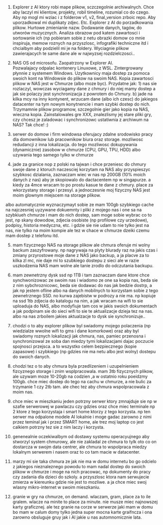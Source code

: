 1) Explorer z AI ktory robi mape plikow, sczczegolnie archiwalnych. Chce aby laczyl mi klientow, projekty, robil timeline, rozumial co do czego. Aby np mogl mi wziac i z folderow v1, v2, final_version zrboic repo. Aby uporzadkowal mi duplikaty zdjec. Etc. Explorer z AI do porzadkowania plikow. Hurtowe zmienianie nazw. Dodawanie danych, tagów, do utworów muzycznych. Analiza obrazow pod katem zawartosci i sortowanie ich (np pobieram sobie z netu obrazki domow co mnie inspiruja, memow roznych na przyszlosc, infografiki techniczne itd i chcialbym aby podzielil mi je na foldery. Wyciagnie plikow zawierajacych te same dane ale w najwyzsej rozdzielczosci..

2) NAS OS od microsofu. 
Zaopatrzony w Explorer AI.  
Pozwalajacy odpalac kontenery Linuxowe, z WSL. 
Zintergrowany płynnie z systemem Windows. 
Uzytkownicy maja dostep za pomoca swoich kont na Windowsie do plikow na swoim NAS. 
Kopia zawartosci plikow w NAS jest w Chmurze (albo moze byc). Przydatne jak: 1) nas sie rozlaczyl, wowczas wyciagamy dane z chmury i do niej mamy dostep a jak sie polaczy jest synchronizacja z powrotem do Chmury. b) jade na kilka mcy na inny kontynent, wrzucam dane (albo ich czesc) do jakiegos datacenter na tym nowym konytnencie i mam szybki dostep do nich. 
Trzymamnie plikow programow, szczegolnie gier jako kopia na NAS, wieczna kopia. Zainstalowales gre XXX, znalezlismy jej stare pliki gry, czy chcesz je zaladowac i synchronizowc ustatiwnia z archiwum na NAS? Tak chce! :) 

3) serwer do domow i firm windowsa oferujacy zdalne srodowisko pracy dla domownikow lub pracownikow biura oraz storage. mozliwosc redudancji z inna lokalizacja. do tego mozliwosc dokupywania (dynamicznie) zasobow w chmurze (CPU, GPU, TPU, HDD)  albo uzywania tego samego tylko w chmurze

4) jade za granice nop z polski na tajwan i chce przeniesc do chmury swoje dane z ktoruch naczesciej korzytam na NAS aby przyspieszyc szybkosc dzialania, zaznaczam wiec w nas np 200GB (10% moich danych z nas) aby je skopiowalo do dactacentem np w singapurze. a kiedy za 4mce wracam to po prostu kasue te dane z chmury. place za wkorzystany storage i przesyl. a jednoczesnie moj fizyczny NAS jest moim glownym miejscem na storage plikow.

albo automatycznie wyznaczymayt sobie ze mam 100gb szybkiego cache na najczesniej uyzywane dokuemnty i pliki z mojego nas i one sa na szybkiueh chmurze i mam do nich dostep, sam moge sobie wybrac co to jest, np skany dowodow, zdjecia osobiste (np profilowe czy urzedowe), podpisy, historia medyczna, etc. i gdzie sie nie udam to nie tylko jest na nas, nie tylko na moim kompie ale tez w chace w chmurze dzeiki czemu mam dostep z telefonu itd. 

5) mam fizycznego NAS na storage plikow ale chmura oferuje mi wolny backum zaszyfrowany. np nagrywaja na plyty blurady raz na jakis czas i zmiany przyrostowe moje dane z NAS jako backup, a ja placve za to kilka zl mc, nie daje mi to szubkiego dostepu z sieci ale w razie uszkodzenia NAS mam wolne ale tanie zrodlo do odczutania backupu.

6) mam zewnetrzny dysk ssd np 1TB i tam zaznaczam dane ktore chce synchwonizowac ze swoim nas  i wiadomo ze one sa kopia nas, beda sie z nim sybchroznicowc, beda sie dodawac do nas jak bedzie dostrp, a jak np jestem ofline albo na danych mobilnych to korzystam sobie z tego zewnetrznego SSD. no kurwa zajebistw w podrozy a nie ma. np kopiuje na ssd 1tb zdjecia do katalogu na nim, a jak wracam na wifi to sie uploaduja do NAS, albo modyfiuje tam cos w jakis swoich dokumentach a jak podpinam sie do sieci wifi to sie te aktualizacje dzieja tez na nas. albo na nas zrboilem jakies aktualzacje to dysk sie synchronizuje..

7) chodzi o to aby explorer plikow byl swiadomy mojego polaczenia (np wiedzialze wwolne wifi to gms i dane komorkowe) oraz aby byl swiadomy roznych lokalizacji jak chmura, nas, pamiec przenosna i synchronizowal ze soba dan miedzy tymi lokalizacjami dajac poczucie spojnosci przejsca. a to wszystko celem bezpiecznego (kopie zapasowe) i szybkiego (np gdzies nie ma netu albo jest wolny) dostepu do swoich danych. 

8) chodzi tez o to aby chmura byla przedlizeniem i uzupelnieniem fizcyznego storage i znim wsplpracowala. mam 3tb fizycznych plikow, ale uzywam moze 10-20gb na codzien ,a w ostatnio roku poeidzmy 100gb. chce miec dostep do tego na cachu w chmurze, a nie bulic za trzymanie 1 czy 2tb tam. ale chec tez aby chmura wspolpracowala z moim nas.

9) chce miec w mieszkaniu jeden potrzny serwer ktory zmnajduje sie np  w szafie serwerowej w pawlaczu czy gdzies oraz chce miec terminale np 2 ktore z tego korzystaja i smart home ktorzy z tego korzysta. np ten serwer ma odpalone modele AI lokalnie i moge gadac zarowno z nimi przez teminal jak i przez SMART home, ale trez moj laptop co jest calkiem potrzny tez sie z nim laczy i korzysta.

10) genenealnie oczekiwalbym od dostawy systemu operacyujnego aby stworzyl system chmurowy, ale nie zakladal ze chmura to tylk oto co on dostarcza w swojm data centrer, ale chmura to wspolpraca miedzy lokalnym serwerem i nasem oraz to co tam macie w datacenter. 


11) marzy mi sie taka chmura ze jak nie ma w domu internetu bo go odcielo z jakiegos nieznaleznego powodu to mam nadal dostep do swoich plikow w chmurze i moge na nich pracowac, np dokumenty do pracy czy zadania dla dzieci do szkoly. a przyszlosc ktora nam serwujecie zmierza w kiereunku gdzie nie jest to mozliwe. a ja chce miec swoj wlasny mikro-internet w swoim  mieszkaniu.

12) granie w gry na chmurze, on demand. wlaczam, gram, place za to ile gralem. wlacze na minite to place za minute. nie musze miec najnowszej karty graficznej. ale tez granie na corze w serwerze jaki mam w domu bo mam w calum domy tylko jedna super mocna karte graifncza i ona zarowno obsluguje gruy jak i AI jakie u nas automnomicznie lata.


